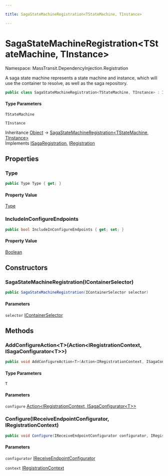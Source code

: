 ```yaml
---

title: SagaStateMachineRegistration<TStateMachine, TInstance>

---
```


# SagaStateMachineRegistration\<TStateMachine, TInstance\>

Namespace: MassTransit.DependencyInjection.Registration

A saga state machine represents a state machine and instance, which will use the container to resolve, as well
 as the saga repository.

```csharp
public class SagaStateMachineRegistration<TStateMachine, TInstance> : ISagaRegistration, IRegistration
```

#### Type Parameters

`TStateMachine`<br/>

`TInstance`<br/>

Inheritance [Object](https://learn.microsoft.com/en-us/dotnet/api/system.object) → [SagaStateMachineRegistration\<TStateMachine, TInstance\>](../masstransit-dependencyinjection-registration/sagastatemachineregistration-2)<br/>
Implements [ISagaRegistration](../masstransit-configuration/isagaregistration), [IRegistration](../masstransit-configuration/iregistration)

## Properties

### **Type**

```csharp
public Type Type { get; }
```

#### Property Value

[Type](https://learn.microsoft.com/en-us/dotnet/api/system.type)<br/>

### **IncludeInConfigureEndpoints**

```csharp
public bool IncludeInConfigureEndpoints { get; set; }
```

#### Property Value

[Boolean](https://learn.microsoft.com/en-us/dotnet/api/system.boolean)<br/>

## Constructors

### **SagaStateMachineRegistration(IContainerSelector)**

```csharp
public SagaStateMachineRegistration(IContainerSelector selector)
```

#### Parameters

`selector` [IContainerSelector](../masstransit-configuration/icontainerselector)<br/>

## Methods

### **AddConfigureAction\<T\>(Action\<IRegistrationContext, ISagaConfigurator\<T\>\>)**

```csharp
public void AddConfigureAction<T>(Action<IRegistrationContext, ISagaConfigurator<T>> configure)
```

#### Type Parameters

`T`<br/>

#### Parameters

`configure` [Action\<IRegistrationContext, ISagaConfigurator\<T\>\>](https://learn.microsoft.com/en-us/dotnet/api/system.action-2)<br/>

### **Configure(IReceiveEndpointConfigurator, IRegistrationContext)**

```csharp
public void Configure(IReceiveEndpointConfigurator configurator, IRegistrationContext context)
```

#### Parameters

`configurator` [IReceiveEndpointConfigurator](../../masstransit-abstractions/masstransit/ireceiveendpointconfigurator)<br/>

`context` [IRegistrationContext](../../masstransit-abstractions/masstransit/iregistrationcontext)<br/>
